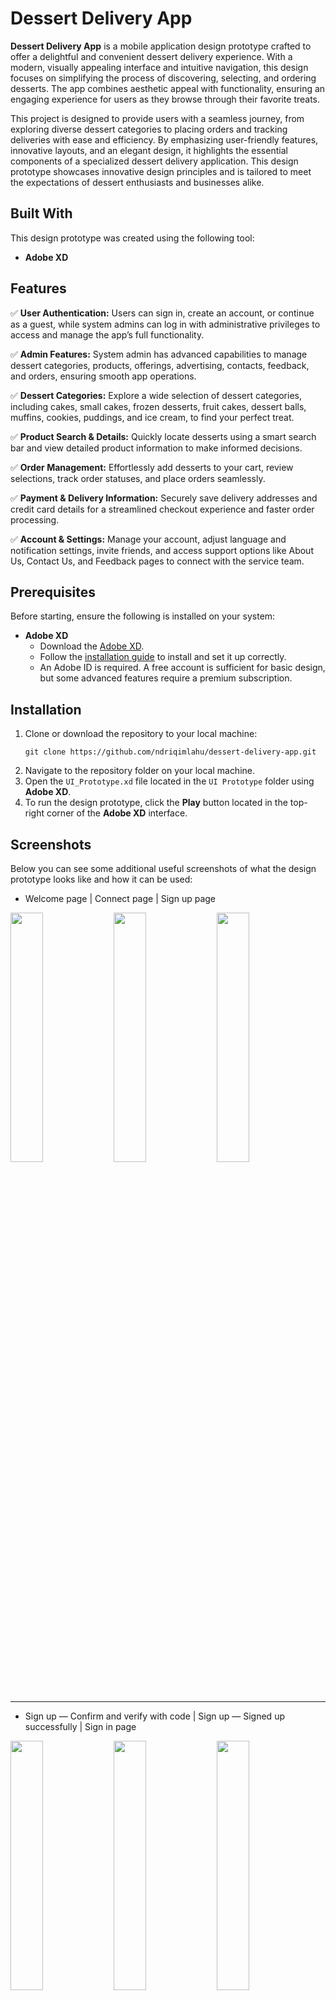# Dessert Delivery App

**Dessert Delivery App** is a mobile application design prototype crafted to offer a delightful and convenient dessert delivery experience. With a modern, visually appealing interface and intuitive navigation, this design focuses on simplifying the process of discovering, selecting, and ordering desserts. The app combines aesthetic appeal with functionality, ensuring an engaging experience for users as they browse through their favorite treats.

This project is designed to provide users with a seamless journey, from exploring diverse dessert categories to placing orders and tracking deliveries with ease and efficiency. By emphasizing user-friendly features, innovative layouts, and an elegant design, it highlights the essential components of a specialized dessert delivery application. This design prototype showcases innovative design principles and is tailored to meet the expectations of dessert enthusiasts and businesses alike.

## Built With

This design prototype was created using the following tool:
- **Adobe XD**

## Features

✅ **User Authentication:** Users can sign in, create an account, or continue as a guest, while system admins can log in with administrative privileges to access and manage the app’s full functionality.

✅ **Admin Features:** System admin has advanced capabilities to manage dessert categories, products, offerings, advertising, contacts, feedback, and orders, ensuring smooth app operations.

✅ **Dessert Categories:** Explore a wide selection of dessert categories, including cakes, small cakes, frozen desserts, fruit cakes, dessert balls, muffins, cookies, puddings, and ice cream, to find your perfect treat.

✅ **Product Search & Details:** Quickly locate desserts using a smart search bar and view detailed product information to make informed decisions.

✅ **Order Management:** Effortlessly add desserts to your cart, review selections, track order statuses, and place orders seamlessly.

✅ **Payment & Delivery Information:** Securely save delivery addresses and credit card details for a streamlined checkout experience and faster order processing.

✅ **Account & Settings:** Manage your account, adjust language and notification settings, invite friends, and access support options like About Us, Contact Us, and Feedback pages to connect with the service team.

## Prerequisites

Before starting, ensure the following is installed on your system:
- **Adobe XD**
  - Download the [Adobe XD](https://www.adobe.com/products/xd.html).
  - Follow the [installation guide](https://helpx.adobe.com/support/xd.html#troubleshooting) to install and set it up correctly.
  - An Adobe ID is required. A free account is sufficient for basic design, but some advanced features require a premium subscription.

## Installation

1. Clone or download the repository to your local machine:
   ```
   git clone https://github.com/ndriqimlahu/dessert-delivery-app.git
   ```
2. Navigate to the repository folder on your local machine.
3. Open the `UI_Prototype.xd` file located in the `UI Prototype` folder using **Adobe XD**.
4. To run the design prototype, click the **Play** button located in the top-right corner of the **Adobe XD** interface.

## Screenshots

Below you can see some additional useful screenshots of what the design prototype looks like and how it can be used:

- Welcome page | Connect page | Sign up page
<div>
  <img src="https://raw.githubusercontent.com/ndriqimlahu/dessert-delivery-app/main/Preview/01-Welcome.png" align="top" width="32%" height="auto">
  <img src="https://raw.githubusercontent.com/ndriqimlahu/dessert-delivery-app/main/Preview/02-Connect%20to%20Account.png" align="top" width="32%" height="auto">
  <img src="https://raw.githubusercontent.com/ndriqimlahu/dessert-delivery-app/main/Preview/03.1-Sign%20up.png" align="top" width="32%" height="auto">
  <hr>
</div>

- Sign up — Confirm and verify with code | Sign up — Signed up successfully | Sign in page
<div>
  <img src="https://raw.githubusercontent.com/ndriqimlahu/dessert-delivery-app/main/Preview/03.2-Confirm%20%26%20Verify%20Account.png" align="top" width="32%" height="auto">
  <img src="https://raw.githubusercontent.com/ndriqimlahu/dessert-delivery-app/main/Preview/03.3-Connected%20to%20Sign%20up.png" align="top" width="32%" height="auto">
  <img src="https://raw.githubusercontent.com/ndriqimlahu/dessert-delivery-app/main/Preview/03.4-Sign%20in.png" align="top" width="32%" height="auto">
  <hr>
</div>

- Sign in — Signed in successfully | Guest page | Guest — Connected as guest successfully
<div>
  <img src="https://raw.githubusercontent.com/ndriqimlahu/dessert-delivery-app/main/Preview/03.5-Connected%20to%20Sign%20in.png" align="top" width="32%" height="auto">
  <img src="https://raw.githubusercontent.com/ndriqimlahu/dessert-delivery-app/main/Preview/03.6-Guest.png" align="top" width="32%" height="auto">
  <img src="https://raw.githubusercontent.com/ndriqimlahu/dessert-delivery-app/main/Preview/03.7-Connected%20to%20Guest.png" align="top" width="32%" height="auto">
  <hr>
</div>

- Home page — General User | Online Chat page | Search Desserts page
<div>
  <img src="https://raw.githubusercontent.com/ndriqimlahu/dessert-delivery-app/main/Preview/04-Home%20-%20General%20User.png" align="top" width="32%" height="auto">
  <img src="https://raw.githubusercontent.com/ndriqimlahu/dessert-delivery-app/main/Preview/05-Online%20Chat.png" align="top" width="32%" height="auto">
  <img src="https://raw.githubusercontent.com/ndriqimlahu/dessert-delivery-app/main/Preview/06-Search%20Desserts.png" align="top" width="32%" height="auto">
  <hr>
</div>

- Dessert Categories page | Products List — Cakes | Products List — Small Cakes
<div>
  <img src="https://raw.githubusercontent.com/ndriqimlahu/dessert-delivery-app/main/Preview/07.1-Dessert%20Categories.png" align="top" width="32%" height="auto">
  <img src="https://raw.githubusercontent.com/ndriqimlahu/dessert-delivery-app/main/Preview/07.2-Dessert%20List%20-%20Cakes.png" align="top" width="32%" height="auto">
  <img src="https://raw.githubusercontent.com/ndriqimlahu/dessert-delivery-app/main/Preview/07.4-Dessert%20List%20-%20Small%20Cakes.png" align="top" width="32%" height="auto">
  <hr>
</div>

- Products List — Frozen Desserts | Fruit Cakes | Dessert Ball
<div>
  <img src="https://raw.githubusercontent.com/ndriqimlahu/dessert-delivery-app/main/Preview/07.6-Dessert%20List%20-%20Frozen%20Desserts.png" align="top" width="32%" height="auto">
  <img src="https://raw.githubusercontent.com/ndriqimlahu/dessert-delivery-app/main/Preview/07.8-Dessert%20List%20-%20Fruit%20Cakes.png" align="top" width="32%" height="auto">
  <img src="https://raw.githubusercontent.com/ndriqimlahu/dessert-delivery-app/main/Preview/07.10-Dessert%20List%20-%20Dessert%20Ball.png" align="top" width="32%" height="auto">
  <hr>
</div>

- Products List — Muffin | Cookies | Puddings
<div>
  <img src="https://raw.githubusercontent.com/ndriqimlahu/dessert-delivery-app/main/Preview/07.12-Dessert%20List%20-%20Muffin.png" align="top" width="32%" height="auto">
  <img src="https://raw.githubusercontent.com/ndriqimlahu/dessert-delivery-app/main/Preview/07.14-Dessert%20List%20-%20Cookies.png" align="top" width="32%" height="auto">
  <img src="https://raw.githubusercontent.com/ndriqimlahu/dessert-delivery-app/main/Preview/07.16-Dessert%20List%20-%20Puddings.png" align="top" width="32%" height="auto">
  <hr>
</div>

- Products List — Ice Cream | Product Details page | Orders page
<div>
  <img src="https://raw.githubusercontent.com/ndriqimlahu/dessert-delivery-app/main/Preview/07.18-Dessert%20List%20-%20Ice%20Cream.png" align="top" width="32%" height="auto">
  <img src="https://raw.githubusercontent.com/ndriqimlahu/dessert-delivery-app/main/Preview/08.2-Dessert%20Details.png" align="top" width="32%" height="auto">
  <img src="https://raw.githubusercontent.com/ndriqimlahu/dessert-delivery-app/main/Preview/07.20-Orders%20for%20Product.png" align="top" width="32%" height="auto">
  <hr>
</div>

- Payment Method — Delivery Address | Payment Method — Credit Card | Purchase Product page
<div>
  <img src="https://raw.githubusercontent.com/ndriqimlahu/dessert-delivery-app/main/Preview/07.21-Payment%20Method%20for%20Product.png" align="top" width="32%" height="auto">
  <img src="https://raw.githubusercontent.com/ndriqimlahu/dessert-delivery-app/main/Preview/07.22-Payment%20Method%20for%20Product.png" align="top" width="32%" height="auto">
  <img src="https://raw.githubusercontent.com/ndriqimlahu/dessert-delivery-app/main/Preview/07.23-Purchase%20of%20Dessert.png" align="top" width="32%" height="auto">
  <hr>
</div>

- Offerings page | About Us page | Contact Us page
<div>
  <img src="https://raw.githubusercontent.com/ndriqimlahu/dessert-delivery-app/main/Preview/08.1-Offerings.png" align="top" width="32%" height="auto">
  <img src="https://raw.githubusercontent.com/ndriqimlahu/dessert-delivery-app/main/Preview/09-About%20Us.png" align="top" width="32%" height="auto">
  <img src="https://raw.githubusercontent.com/ndriqimlahu/dessert-delivery-app/main/Preview/10.1-Contact%20Us.png" align="top" width="32%" height="auto">
  <hr>
</div>

- Contact Us — Contact types | Feedback page | Feedback — Feedback sent successfully
<div>
  <img src="https://raw.githubusercontent.com/ndriqimlahu/dessert-delivery-app/main/Preview/10.2-Contact%20Info.png" align="top" width="32%" height="auto">
  <img src="https://raw.githubusercontent.com/ndriqimlahu/dessert-delivery-app/main/Preview/11.1-Feedback.png" align="top" width="32%" height="auto">
  <img src="https://raw.githubusercontent.com/ndriqimlahu/dessert-delivery-app/main/Preview/11.2-Feedback%20Sent.png" align="top" width="32%" height="auto">
  <hr>
</div>

- Account page | Account — Changes made successfully | Orders page
<div>
  <img src="https://raw.githubusercontent.com/ndriqimlahu/dessert-delivery-app/main/Preview/12.1-Account.png" align="top" width="32%" height="auto">
  <img src="https://raw.githubusercontent.com/ndriqimlahu/dessert-delivery-app/main/Preview/12.2-Changes%20of%20data%20fields.png" align="top" width="32%" height="auto">
  <img src="https://raw.githubusercontent.com/ndriqimlahu/dessert-delivery-app/main/Preview/13.1-Orders.png" align="top" width="32%" height="auto">
  <hr>
</div>

- Settings page | Settings — Change Language | Settings — Notifications
<div>
  <img src="https://raw.githubusercontent.com/ndriqimlahu/dessert-delivery-app/main/Preview/14.1-Settings.png" align="top" width="32%" height="auto">
  <img src="https://raw.githubusercontent.com/ndriqimlahu/dessert-delivery-app/main/Preview/14.2-Change%20Language.png" align="top" width="32%" height="auto">
  <img src="https://raw.githubusercontent.com/ndriqimlahu/dessert-delivery-app/main/Preview/14.3-Notifications.png" align="top" width="32%" height="auto">
  <hr>
</div>

- Settings — About App | Settings — Help and Support | Settings — Invite friends
<div>
  <img src="https://raw.githubusercontent.com/ndriqimlahu/dessert-delivery-app/main/Preview/14.4-About%20App.png" align="top" width="32%" height="auto">
  <img src="https://raw.githubusercontent.com/ndriqimlahu/dessert-delivery-app/main/Preview/14.5-Help%20%26%20Support.png" align="top" width="32%" height="auto">
  <img src="https://raw.githubusercontent.com/ndriqimlahu/dessert-delivery-app/main/Preview/14.6-Invite%20friends.png" align="top" width="32%" height="auto">
  <hr>
</div>

- Settings — Signed out | Admin page | Admin — Connected as admin successfully
<div>
  <img src="https://raw.githubusercontent.com/ndriqimlahu/dessert-delivery-app/main/Preview/14.7-Sign%20out.png" align="top" width="32%" height="auto">
  <img src="https://raw.githubusercontent.com/ndriqimlahu/dessert-delivery-app/main/Preview/03.8-Admin.png" align="top" width="32%" height="auto">
  <img src="https://raw.githubusercontent.com/ndriqimlahu/dessert-delivery-app/main/Preview/03.9-Connected%20to%20Admin.png" align="top" width="32%" height="auto">
  <hr>
</div>

- Home page — System Admin | Search Desserts page | Manage Categories page
<div>
  <img src="https://raw.githubusercontent.com/ndriqimlahu/dessert-delivery-app/main/Preview/15-Home%20-%20Admin%20User.png" align="top" width="32%" height="auto">
  <img src="https://raw.githubusercontent.com/ndriqimlahu/dessert-delivery-app/main/Preview/17-Search%20Desserts.png" align="top" width="32%" height="auto">
  <img src="https://raw.githubusercontent.com/ndriqimlahu/dessert-delivery-app/main/Preview/18.1-Manage%20Categories.png" align="top" width="32%" height="auto">
  <hr>
</div>

- Products List — Cakes | Small Cakes | Frozen Desserts
<div>
  <img src="https://raw.githubusercontent.com/ndriqimlahu/dessert-delivery-app/main/Preview/18.2-Dessert%20List%20-%20Cakes.png" align="top" width="32%" height="auto">
  <img src="https://raw.githubusercontent.com/ndriqimlahu/dessert-delivery-app/main/Preview/18.3-Dessert%20List%20-%20Small%20Cakes.png" align="top" width="32%" height="auto">
  <img src="https://raw.githubusercontent.com/ndriqimlahu/dessert-delivery-app/main/Preview/18.4-Dessert%20List%20-%20Frozen%20Desserts.png" align="top" width="32%" height="auto">
  <hr>
</div>

- Products List — Fruit Cakes | Dessert Ball | Muffin
<div>
  <img src="https://raw.githubusercontent.com/ndriqimlahu/dessert-delivery-app/main/Preview/18.5-Dessert%20List%20-%20Fruit%20Cakes.png" align="top" width="32%" height="auto">
  <img src="https://raw.githubusercontent.com/ndriqimlahu/dessert-delivery-app/main/Preview/18.6-Dessert%20List%20-%20Dessert%20Ball.png" align="top" width="32%" height="auto">
  <img src="https://raw.githubusercontent.com/ndriqimlahu/dessert-delivery-app/main/Preview/18.7-Dessert%20List%20-%20Muffin.png" align="top" width="32%" height="auto">
  <hr>
</div>

- Products List — Cookies | Puddings | Ice Cream
<div>
  <img src="https://raw.githubusercontent.com/ndriqimlahu/dessert-delivery-app/main/Preview/18.8-Dessert%20List%20-%20Cookies.png" align="top" width="32%" height="auto">
  <img src="https://raw.githubusercontent.com/ndriqimlahu/dessert-delivery-app/main/Preview/18.9-Dessert%20List%20-%20Puddings.png" align="top" width="32%" height="auto">
  <img src="https://raw.githubusercontent.com/ndriqimlahu/dessert-delivery-app/main/Preview/18.10-Dessert%20List%20-%20Ice%20Cream.png" align="top" width="32%" height="auto">
  <hr>
</div>

- Add Dessert page | Add Dessert — Dessert added successfully | View Dessert page
<div>
  <img src="https://raw.githubusercontent.com/ndriqimlahu/dessert-delivery-app/main/Preview/18.11-Add%20Dessert.png" align="top" width="32%" height="auto">
  <img src="https://raw.githubusercontent.com/ndriqimlahu/dessert-delivery-app/main/Preview/18.12-Dessert%20Added.png" align="top" width="32%" height="auto">
  <img src="https://raw.githubusercontent.com/ndriqimlahu/dessert-delivery-app/main/Preview/18.13-View%20Dessert.png" align="top" width="32%" height="auto">
  <hr>
</div>

- Edit Dessert page | Edit Dessert — Changes made successfully | Status Dessert page
<div>
  <img src="https://raw.githubusercontent.com/ndriqimlahu/dessert-delivery-app/main/Preview/18.14-Edit%20Dessert.png" align="top" width="32%" height="auto">
  <img src="https://raw.githubusercontent.com/ndriqimlahu/dessert-delivery-app/main/Preview/18.15-Save%20Changes.png" align="top" width="32%" height="auto">
  <img src="https://raw.githubusercontent.com/ndriqimlahu/dessert-delivery-app/main/Preview/18.16-Status%20Dessert.png" align="top" width="32%" height="auto">
  <hr>
</div>

- Manage Offerings page | Add Offer page | Add Offer — Offer added successfully
<div>
  <img src="https://raw.githubusercontent.com/ndriqimlahu/dessert-delivery-app/main/Preview/19.1-Manage%20Offerings.png" align="top" width="32%" height="auto">
  <img src="https://raw.githubusercontent.com/ndriqimlahu/dessert-delivery-app/main/Preview/19.2-Add%20Offer.png" align="top" width="32%" height="auto">
  <img src="https://raw.githubusercontent.com/ndriqimlahu/dessert-delivery-app/main/Preview/19.3-Offer%20Added.png" align="top" width="32%" height="auto">
  <hr>
</div>

- View Offer page | Edit Offer page | Edit Offer — Changes made successfully
<div>
  <img src="https://raw.githubusercontent.com/ndriqimlahu/dessert-delivery-app/main/Preview/19.4-View%20Offer.png" align="top" width="32%" height="auto">
  <img src="https://raw.githubusercontent.com/ndriqimlahu/dessert-delivery-app/main/Preview/19.5-Edit%20Offer.png" align="top" width="32%" height="auto">
  <img src="https://raw.githubusercontent.com/ndriqimlahu/dessert-delivery-app/main/Preview/19.6-Save%20Changes.png" align="top" width="32%" height="auto">
  <hr>
</div>

- Manage Advertising page | Add Ads page | Add Date page
<div>
  <img src="https://raw.githubusercontent.com/ndriqimlahu/dessert-delivery-app/main/Preview/20.1-Manage%20Advertising.png" align="top" width="32%" height="auto">
  <img src="https://raw.githubusercontent.com/ndriqimlahu/dessert-delivery-app/main/Preview/20.2-Add%20Ads.png" align="top" width="32%" height="auto">
  <img src="https://raw.githubusercontent.com/ndriqimlahu/dessert-delivery-app/main/Preview/20.3-Add%20Date.png" align="top" width="32%" height="auto">
  <hr>
</div>

- Add Image page | Add Video page | View Ads page
<div>
  <img src="https://raw.githubusercontent.com/ndriqimlahu/dessert-delivery-app/main/Preview/20.4-Add%20Image.png" align="top" width="32%" height="auto">
  <img src="https://raw.githubusercontent.com/ndriqimlahu/dessert-delivery-app/main/Preview/20.5-Add%20Video.png" align="top" width="32%" height="auto">
  <img src="https://raw.githubusercontent.com/ndriqimlahu/dessert-delivery-app/main/Preview/20.6-View%20Ads.png" align="top" width="32%" height="auto">
  <hr>
</div>

- Manage Contacts page | Handle contact number page | Handle contact message page
<div>
  <img src="https://raw.githubusercontent.com/ndriqimlahu/dessert-delivery-app/main/Preview/21.1-Manage%20Contacts.png" align="top" width="32%" height="auto">
  <img src="https://raw.githubusercontent.com/ndriqimlahu/dessert-delivery-app/main/Preview/21.2-Handle%20contact%20number.png" align="top" width="32%" height="auto">
  <img src="https://raw.githubusercontent.com/ndriqimlahu/dessert-delivery-app/main/Preview/21.3-Handle%20contact%20message.png" align="top" width="32%" height="auto">
  <hr>
</div>

- Handle contact email page | Respond contact page | Respond contact — Message sent successfully
<div>
  <img src="https://raw.githubusercontent.com/ndriqimlahu/dessert-delivery-app/main/Preview/21.4-Handle%20contact%20email.png" align="top" width="32%" height="auto">
  <img src="https://raw.githubusercontent.com/ndriqimlahu/dessert-delivery-app/main/Preview/21.5-Respond%20contact.png" align="top" width="32%" height="auto">
  <img src="https://raw.githubusercontent.com/ndriqimlahu/dessert-delivery-app/main/Preview/21.6-Message%20Sent.png" align="top" width="32%" height="auto">
  <hr>
</div>

- Manage Feedbacks page | Handle feedback page | Respond feedback page
<div>
  <img src="https://raw.githubusercontent.com/ndriqimlahu/dessert-delivery-app/main/Preview/22.1-Manage%20Feedbacks.png" align="top" width="32%" height="auto">
  <img src="https://raw.githubusercontent.com/ndriqimlahu/dessert-delivery-app/main/Preview/22.2-Handle%20feedback.png" align="top" width="32%" height="auto">
  <img src="https://raw.githubusercontent.com/ndriqimlahu/dessert-delivery-app/main/Preview/22.3-Respond%20feedback.png" align="top" width="32%" height="auto">
  <hr>
</div>

- Respond feedback — Feedback sent successfully | Account page | Account — Changes made successfully
<div>
  <img src="https://raw.githubusercontent.com/ndriqimlahu/dessert-delivery-app/main/Preview/22.4-Feedback%20Sent.png" align="top" width="32%" height="auto">
  <img src="https://raw.githubusercontent.com/ndriqimlahu/dessert-delivery-app/main/Preview/23.1-Account.png" align="top" width="32%" height="auto">
  <img src="https://raw.githubusercontent.com/ndriqimlahu/dessert-delivery-app/main/Preview/23.2-Changes%20of%20data%20fields.png" align="top" width="32%" height="auto">
  <hr>
</div>

- Manage Orders page | Order Status page | Settings page
<div>
  <img src="https://raw.githubusercontent.com/ndriqimlahu/dessert-delivery-app/main/Preview/24.1-Manage%20Orders.png" align="top" width="32%" height="auto">
  <img src="https://raw.githubusercontent.com/ndriqimlahu/dessert-delivery-app/main/Preview/24.2-Order%20Status.png" align="top" width="32%" height="auto">
  <img src="https://raw.githubusercontent.com/ndriqimlahu/dessert-delivery-app/main/Preview/25.1-Settings.png" align="top" width="32%" height="auto">
  <hr>
</div>

- Settings — Change Language | Settings — Notifications | Settings — About App
<div>
  <img src="https://raw.githubusercontent.com/ndriqimlahu/dessert-delivery-app/main/Preview/25.2-Change%20Language.png" align="top" width="32%" height="auto">
  <img src="https://raw.githubusercontent.com/ndriqimlahu/dessert-delivery-app/main/Preview/25.3-Notifications.png" align="top" width="32%" height="auto">
  <img src="https://raw.githubusercontent.com/ndriqimlahu/dessert-delivery-app/main/Preview/25.4-About%20App.png" align="top" width="32%" height="auto">
  <hr>
</div>

- Settings — Help and Support | Settings — Signed out
<div>
  <img src="https://raw.githubusercontent.com/ndriqimlahu/dessert-delivery-app/main/Preview/25.5-Help%20%26%20Support.png" align="top" width="32%" height="auto">
  <img src="https://raw.githubusercontent.com/ndriqimlahu/dessert-delivery-app/main/Preview/25.6-Sign%20out.png" align="top" width="32%" height="auto">
  <hr>
</div>

- General Guidelines — Character Styles | Inputs
<div>
  <img src="https://raw.githubusercontent.com/ndriqimlahu/dessert-delivery-app/main/Preview/26.1-Character%20Styles.png" align="top" width="48%" height="auto">
  <img src="https://raw.githubusercontent.com/ndriqimlahu/dessert-delivery-app/main/Preview/26.2-Inputs.png" align="top" width="48%" height="auto">
  <hr>
</div>

- General Guidelines — Colors | Elements
<div>
  <img src="https://raw.githubusercontent.com/ndriqimlahu/dessert-delivery-app/main/Preview/26.3-Colors.png" align="top" width="48%" height="auto">
  <img src="https://raw.githubusercontent.com/ndriqimlahu/dessert-delivery-app/main/Preview/26.4-Elements.png" align="top" width="48%" height="auto">
  <hr>
</div>

- General Guidelines — Icons
<img src="https://raw.githubusercontent.com/ndriqimlahu/dessert-delivery-app/main/Preview/26.5-Icons.png" align="top" width="96%" height="auto">
<hr>

- Artboards — All pages
<img src="https://raw.githubusercontent.com/ndriqimlahu/dessert-delivery-app/main/Preview/27-Dessert%20Delivery%20App%20-%20Artboards%20AIO.png" align="top" width="96%" height="auto">

## Support

If you find this project useful, please consider giving it a star!
